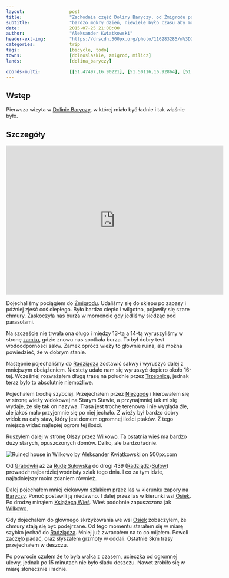 ```yaml
---
layout:                 post
title:                  "Zachodnia część Doliny Baryczy, od Żmigrodu po Rudę Sułowską"
subtitle:               "bardzo mokry dzień, niewiele było czasu aby móc pojechać gdzieś dalej"
date:                   2015-07-25 21:00:00
author:                 "Aleksander Kwiatkowski"
header-ext-img:         "https://drscdn.500px.org/photo/116283285/m%3D2048/5eb8e98a8daa352db6f7c411a4d28776"
categories:             trip
tags:                   [bicycle, todo]
towns:                  [dolnoslaskie, zmigrod, milicz]
lands:                  [dolina_baryczy]

coords-multi:           [[51.47497,16.90221], [51.50116,16.92864], [51.51121,16.96521], [51.51516,17.03147], [51.53353,17.02563], [51.54058,17.06357], [51.52157,17.07902], [51.51142,17.11061], [51.49411,17.11095], [51.48438,17.08142], [51.46075,17.08314], [51.46081,17.00306], [51.48973,17.02357], [51.50383,16.96246], [51.51185,16.96675]]
---
```


[wiki-dolina-baryczy]:          https://pl.wikipedia.org/wiki/Park_Krajobrazowy_Dolina_Baryczy
[wiki-zmigrod]:                 https://pl.wikipedia.org/wiki/%C5%BBmigr%C3%B3d
[wiki-zmigrod-zamek]:           https://pl.wikipedia.org/wiki/Zamek_w_%C5%BBmigrodzie
[wiki-radziadz]:                https://pl.wikipedia.org/wiki/Radzi%C4%85dz
[wiki-trzebnica]:               https://pl.wikipedia.org/wiki/Trzebnica
[wiki-niezgoda]:                https://pl.wikipedia.org/wiki/Niezgoda_(wojew%C3%B3dztwo_dolno%C5%9Bl%C4%85skie)
[wiki-olsza]:                   https://pl.wikipedia.org/wiki/Olsza_(wojew%C3%B3dztwo_dolno%C5%9Bl%C4%85skie)
[wiki-wilkowo]:                 https://pl.wikipedia.org/wiki/Wilkowo_(wojew%C3%B3dztwo_dolno%C5%9Bl%C4%85skie)
[wiki-grabowka]:                https://pl.wikipedia.org/wiki/Grab%C3%B3wka_(wojew%C3%B3dztwo_dolno%C5%9Bl%C4%85skie)
[wiki-ruda-sulowska]:           https://pl.wikipedia.org/wiki/Ruda_Su%C5%82owska
[wiki-sulow]:                   https://pl.wikipedia.org/wiki/Su%C5%82%C3%B3w_(wie%C5%9B_w_wojew%C3%B3dztwie_dolno%C5%9Bl%C4%85skim)
[wiki-barycz]:                  https://pl.wikipedia.org/wiki/Barycz_(rzeka)
[wiki-osiek]:                   https://pl.wikipedia.org/wiki/Osiek_(powiat_trzebnicki)
[wiki-ksiazeca-wies]:           https://pl.wikipedia.org/wiki/Ksi%C4%85%C5%BC%C4%99ca_Wie%C5%9B





Wstęp
-----

Pierwsza wizyta w [Dolinie Baryczy][wiki-dolina-baryczy], w której miało być ładnie i tak właśnie było.

Szczegóły
---------

<iframe height='405' width='590' frameborder='0' allowtransparency='true' scrolling='no' src='https://www.strava.com/activities/354707728/embed/e49f55ab099fe2169f4a35e945423b55e4431413'></iframe>

Dojechaliśmy pociągiem do [Żmigrodu][wiki-zmigrod]. Udaliśmy się do sklepu po zapasy i później zjeść coś ciepłego.
Było bardzo ciepło i wilgotno, pojawiły się szare chmury. Zaskoczyła nas burza w momencie gdy jedliśmy siedząc pod parasolami.

Na szczeście nie trwała ona długo i między 13-tą a 14-tą wyruszyliśmy w stronę [zamku][wiki-zmigrod-zamek], gdzie znowu
nas spotkała burza. To był dobry test wodoodporności sakw. Zamek oprócz wieży to głównie ruina, ale można powiedzieć, że
w dobrym stanie.

Następnie pojechaliśmy do [Radziądza][wiki-radziadz] zostawić sakwy i wyruszyć dalej z mniejszym obciążeniem. Niestety
udało nam się wyruszyć dopiero około 16-tej. Wcześniej rozważałem długą trasę na południe przez [Trzebnicę][wiki-trzebnica],
jednak teraz
było to absolutnie niemożliwe.

Pojechałem trochę szybciej. Przejechałem przez [Niezgodę][wiki-niezgoda] i kierowałem się w stronę wieży widokowej na
Starym Stawie, a
przynajmniej tak mi się wydaje, że się tak on nazywa. Trasa jest trochę terenowa i nie wygląda źle, ale jakoś mało przyjemnie
się po niej jechało. Z wieży był bardzo dobry widok na cały staw, który jest domem ogromnej ilości ptaków. Z tego miejsca widać
najlepiej ogrom tej ilości.

Ruszyłem dalej w stronę [Olszy][wiki-olsza] przez [Wilkowo][wiki-wilkowo]. Ta ostatnia wieś ma bardzo duży starych,
opuszczonych domów. Dziko, ale bardzo ładnie.

<div class='pixels-photo'>
  <p>
    <img src='https://drscdn.500px.org/photo/116283285/m%3D900/009706ea1b5544c431749d5067564858' alt='Ruined house in Wilkowo by Aleksander Kwiatkowski on 500px.com'>
  </p>
  <a href='https://500px.com/photo/116283285/ruined-house-in-wilkowo-by-aleksander-kwiatkowski' alt='Ruined house in Wilkowo by Aleksander Kwiatkowski on 500px.com'></a>
</div>
<script type='text/javascript' src='https://500px.com/embed.js'></script>

Od [Grabówki][wiki-grabowka] aż za [Rudę Sułowską][wiki-ruda-sulowska] do drogi 439 ([Radziądz][wiki-radziadz]-[Sułów][wiki-sulow])
prowadził najbardziej wodnisty szlak tego dnia.
I co za tym idzie, najładniejszy moim zdaniem również.

Dalej pojechałem mniej ciekawym szlakiem przez las w kierunku zapory na [Baryczy][wiki-barycz]. Ponoć postawili ją
niedawno. I dalej przez las w kierunki wsi [Osiek][wiki-osiek]. Po drodzę minąłem [Książęcą Wieś][wiki-ksiazeca-wies].
Wieś podobnie zapuszczona jak [Wilkowo][wiki-wilkowo].

Gdy dojechałem do głównego skrzyżowania we wsi [Osiek][wiki-osiek] zobaczyłem, że chmury stają się być podejrzane.
Od tego momentu starałem się w miarę szybko jechać do [Radziądza][wiki-radziadz]. Mniej już zwracałem na to co mijałem.
Powoli zaczęło padać, oraz słyszałem grzmoty w oddali. Ostatnie 3km trasy przejechałem w deszczu.

Po powrocie czułem że to była walka z czasem, ucieczka od ogromnej ulewy, jednak po 15 minutach nie było śladu deszczu.
Nawet zrobiło się w miarę słonecznie i ładnie.
